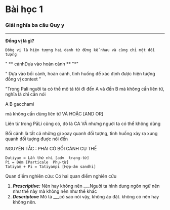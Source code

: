 # Bài học 1 #
### Giải nghĩa ba câu Quy y ###
-------------------------------
**Đồng vị là gì?**

    Đồng vị là hiện tượng hai danh từ đứng kế nhau và cùng chỉ một đối tượng


" ** cảnhDựa vào hoàn cảnh ** "*"

" Dựa vào bối cảnh, hoàn cảnh, tình huống để  xác định được hiện tượng đồng vị 
context "

"Trong Pali người ta có thể mô tả tôi đi đến A và đến B mà không cần liên từ, nghĩa là chỉ cần nói 

A B gacchami

mà không cần dùng liên từ VÀ HOẶC [AND OR]

Liên từ trong PāLi cũng có, đó là CA VĀ 
nhưng nguời ta có thể không dùng 

Bối cảnh là tất cả những gì xoay quanh đối tượng, tình huống xảy ra xung quanh đối tuợng đuợc nói đến 

NGUYÊN TẮC : PHẢI CÓ BỐI CẢNH CỤ THỂ 

    Dutiyaṃ = Lần thứ nhì [adv  trạng-từ]
    Pi = Đệm [Particale  Phụ-từ]
    Tatiyaṃ + Pi = Tatiyampi [Hợp-âm sandhi]

Quan điểm nghiên cứu:
Có hai quan điểm nghiên cứu 
1. ***Prescriptive:*** Nên hay không nên ___Nguời ta hình dung ngôn ngữ nên như thế này mà không nên như thế  khác 
2. ***Descriptove*** Mô tả ___có sao nói vậy, không áp đặt. không có nên hay không nên.
   




